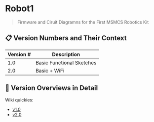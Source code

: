 # Robot1 

> Firmware and Ciruit Diagramns for the First MSMCS Robotics Kit

## 📋 Version Numbers and Their Context

| Version # |   Description |
|-----------|---------------|
| 1.0       |   Basic Functional Sketches |
| 2.0       |   Basic + WiFi |
   
   
## 📖 Version Overviews in Detail

Wiki quickies:
 - [v1.0](https://github.com/msmcs-robotics/robot1/wiki/Version-1.0)
 - [v2.0](https://github.com/msmcs-robotics/robot1/wiki/Version-2.0)
